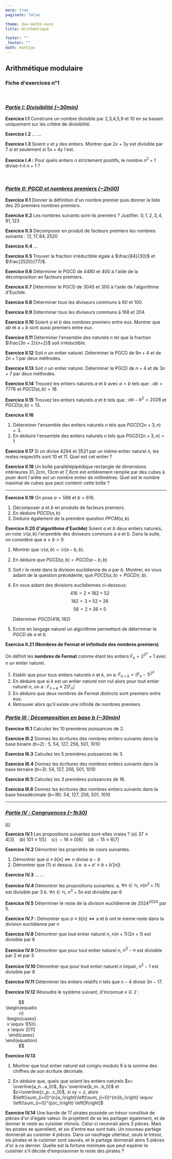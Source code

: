```yaml
---
marp: true
paginate: false

theme: dav-maths-exos
title: Arithmétique

footer: ""
_footer: ""
math: mathjax
---
```


<div class='flex-horizontal'><div class='flex'>

## **Arithmétique modulaire**

### Fiche d'exercices n°1

</br>

### _<u>Partie I: Divisibilité (~30min)</u>_

**Exercice I.1**
Construire un nombre divisible par $2$,$3$,$4$,$5$,$9$ et $10$ en se basant uniquement sur les critère de divisibilité.

<!-- **Solution**

- 2 160 est divisible par 2, par 5, par 10. En effet, le chiffre des unités est 0.
- 2 160 est divisible par 4. En effet, 60 est divisible par 4.
- 2 160 est divisible par 3 et 9. En effet, $2 + 1 + 6 + 0 = 9$ et 9 est divisible par 3 et par 9 -->

**Exercice I.2**
...
...

**Exercice I.3** Soient $x$ et $y$ des entiers. Montrer que $2x + 3y$ est divisible par $7$ si et seulement si $5x + 4y$ l'est.

<!-- **Solution :** Supposons que 7 divise 2x + 3y, alors il divise 6 (2x + 3y) − 7 (x + 2y) = 5x + 4y.
Réciproquement si 7 divise 5x + 4y, il divise 6 (5x + 4y) − 7 (4x + 3y) = 2x + 3y. -->

**Exercice I.4 :** Pour quels entiers $n$ strictement positifs, le nombre $n^2 + 1$ divise-t-il $n + 1$ ?

<!-- **Solution :** Si $n^2 + 1$ divise $n + 1$, comme tout est positif, on doit avoir $n^2 + 1  \le n + 1$, ce qui n'est vérifié que pour $n = 1$. On vérifie ensuite que n = 1 est bien solution. -->

</br>

### _<u>Partie II: PGCD et nombres premiers (~2h00)</u>_

**Exercice II.1**
Donner la définition d'un nombre premier puis donner la liste des 20 premiers nombres premiers.

**Exercice II.2**
Les nombres suivants sont-ils premiers ? Justifier. $0, 1, 2, 3, 4, 91, 123$

**Exercice II.3**
Décomposer en produit de facteurs premiers les nombres suivants : $12, 17, 84,2520$

**Exercice II.4**
...

**Exercice II.5**
Trouver la fraction irréductible égale à $\frac{84}{30}$ et $\frac{2520}{77}$.

<!-- _Indice: on peut décomposer le numérateur et le dénominateur de la fraction en produit de facteurs premiers_ -->

**Exercice II.6**
Déterminer le PGCD de 4480 et 400 à l'aide de la décomposition en facteurs premiers.

</div><div class='flex'>

**Exercice II.7**
Déterminer le PGCD de 3045 et 300 à l'aide de l'algorithme d'Euclide.

**Exercice II.8**
Déterminer tous les diviseurs communs à $60$ et $100$.

**Exercice II.9**
Déterminer tous les diviseurs communs à $168$ et $204$.

**Exercice II.10**
Soient $a$ et $b$ des nombres premiers entre eux. Montrer que $ab$ et $a + b$ sont aussi premiers entre eux.

<!-- **Solution**
Soit $d$ un diviseur commun de $ab$ et de $a+b$. Alors $d$ divise $a (a + b)−ab = a^2$. De même $d$ divise $b^2$. Or on a $PGCD(a^2, b^2) = PGCD(a, b)^n = 1^n = 1$ car $a$ et $b$ sont premiers entre eux. Donc $d = ±1$ et donc $ab$ et $a+b$ sont premiers entre eux. -->

**Exercice II.11**
Déterminer l'ensemble des naturels $n$ tel que la fraction $\frac{3n + 2}{n+2}$ soit irréductible.

**Exercice II.12**
Soit $n$ un entier naturel.
Déterminer le PGCD de $9n + 4$ et de $2n+1$ par deux méthodes.

**Exercice II.13**
Soit $n$ un entier naturel.
Déterminer le PGCD de $n + 4$ et de $3n + 7$ par deux méthodes.

**Exercice II.14**
Trouvez les entiers naturels $a$ et $b$ avec $a < b$ tels que : $ab = 7776$ et $PGCD(a,b)=18$.

**Exercice II.15**
Trouvez les entiers naturels $a$ et $b$ tels que : $ab - b^2 = 2028$ et $PGCD(a,b)=13$.

**Exercice II.16**

1. Déterminer l'ensemble des entiers naturels $n$ tels que $PGCD(2n+3,n) = 3$.
2. En déduire l'ensemble des entiers naturels $n$ tels que $PGCD(2n+3,n)=1$

**Exercice II.17**
Si on divise $4294$ et $3521$ par un même entier naturel $n$, les restes respectifs sont $10$ et $11$. Quel est cet entier ?

**Exercice II.18**
Un boîte parallélépipédique rectangle de dimensions intérieures $31,2cm$, $13 cm$ et $7,8cm$ est entièrement remplie par des cubes à jouer dont l'arête est un nombre entier de millimètres. Quel est le nombre maximal de cubes que peut contenir cette boîte ?

</div></div>

---

<div class='flex-horizontal'><div class='flex'>

**Exercice II.19**
On pose $a=588$ et $b=616$.

1. Décomposer $a$ et $b$ en produits de facteurs premiers.
2. En déduire $PGCD(a,b)$
3. Déduire également de la première question $PPCM(a,b)$

**Exercice II.20 (l'algorithme d'Euclide)**
Soient $a$ et $b$ deux entiers naturels, on note $\mathcal{D}(a,b)$ l'ensemble des diviseurs communs à $a$ et $b$. Dans la suite, on considère que $a \ge b > 0$.

1. Montrer que $\mathcal{D}(a,b)=\mathcal{D}(a-b,b)$.
2. En déduire que $PGCD(a,b)=PGCD(a-b,b)$
3. Soit $r$ le reste dans la division euclidienne de $a$ par $b$. Montrer, en vous aidant de la question précédente, que $PGCD(a,b)=PGCD(r,b)$.
4. En vous aidant des divisions euclidiennes ci-dessous:  
   $$416 = 2 \times 182 + 52$$
   $$182 = 3 \times 52 + 26$$
   $$56 = 2 \times 26 + 0$$

   Déterminer $PGCD(416, 182)$

5. Ecrire en langage naturel un algorithme permettant de déterminer le $PGCD$ de $a$ et $b$.

**Exercice II.21 (Nombres de Fermat et infinitude des nombres premiers)**

On définit les **nombres de Fermat** comme étant les entiers $F_n = 2^{2^n}+1$ avec $n$ un entier naturel.

1. Etablir que pour tous entiers naturels $n$ et $k$, on a: $F_{n+k} = (F_n -1)^{2^k}$
2. En déduire que si $k$ est un entier naturel non nul alors pour tout entier naturel $n$, on a : $F_{n+k} \equiv 2 [F_n]$
3. En déduire que deux nombres de Fermat distincts sont premiers entre eux.
4. Retrouver alors qu'il existe une infinité de nombres premiers.

</div><div class='flex'>

### _<u>Partie III : Décomposition en base b (~30min)</u>_

**Exercice III.1**
Calculez les 10 premières puissances de 2.

**Exercice III.2**
Donnez les écritures des nombres entiers suivants dans la base binaire (_b=2_) : 5, 54, 127, 256, 501, 1010

**Exercice III.3**
Calculez les 5 premières puissances de 3.

**Exercice III.4**
Donnez les écritures des nombres entiers suivants dans la base ternaire (_b=3_): 54, 127, 256, 501, 1010

**Exercice III.5**
Calculez les 3 premières puissances de 16.

**Exercice III.6**
Donnez les écritures des nombres entiers suivants dans la base hexadécimale (_b=16_): 54, 127, 256, 501, 1010

</div></div>

---

<div class='flex-horizontal'><div class='flex'>

### _<u>Partie IV : Congruences (~1h30)</u>_

[ici](http://www.jaicompris.com/lycee/math/arithmetique/congruence-Z.php)

**Exercice IV.1**
Les propositions suivantes sont-elles vraies ?
$(a)\ 37≡4 [3]\ \ \ \ (b)\ 101≡1 [5]\ \ \ \ (c)\ −16≡0 [6]\ \ \ \ (d)\ −15≡6 [7]$

**Exercice IV.2**
Démontrer les propriétés de cours suivantes.

1. Démontrer que $a \equiv b \left[ n \right] \Leftrightarrow n\text{ divise }a-b$
2. Démontrer que (1) si dessus. (i.e. $a+a' \equiv b + b' \left[ n \right]$)

<!-- **Solution :**
$2024 \equiv -1[5]$ car $2024 - (-1) = 2025$ est divisible par $5$.
Donc $2024^{2024} \equiv (-1)^{2024}[5] \equiv 1[5]$
Or $−1 \equiv 4[5]$ donc $2009^{2009} \equiv 4[5]$
Comme $0 \le 4 < 5$, le reste de la division euclidienne de $2009^{2009}$ par 5 est 4. -->

**Exercice IV.3**
...
...

**Exercice IV.4**
Démontrer les propositions suivantes:
a. $\forall n \in \mathbb{N},\ n\left(n^2 + 11 \right)\text{ est divisible par }3$
b. $\forall n \in \mathbb{N},\ n^3 + 5n\text{ est divisible par }6$

**Exercice IV.5**
Déterminer le reste de la division euclidienne de $2024^{2024}$ par $5$.

**Exercice IV.7 :**
Démontrer que $a \equiv b \left[ n \right] \Leftrightarrow \text{a et b ont le meme reste dans la division euclidienne par n}$

**Exercice IV.8**
Démontrer que tout entier naturel $n$, $n(n+1)(2n+1)$ est divisible par $6$

**Exercice IV.9**
Démontrer que pour tout entier naturel $n$, $n^3-n$ est divisible par $2$ et par $3$

**Exercice IV.10**
Démontrer que pour tout entier naturel $n$ impair, $n^2−1$ est divisible par $8$

**Exercice IV.11**
Déterminer les entiers relatifs $n$ tels que $n−4$ divise $3n−17$.

</div><div class='flex'>

**Exercice IV.12**
Résoudre le système suivant, d'inconnue $x\in \mathbb{Z}$ :

<div style="width:100px">

$$
\begin{equation}
  \begin{cases}
    x \equiv 1[5]\\
    x \equiv 2[11]
  \end{cases}
\end{equation}
$$

</div>

**Exercice IV.13**

1. Montrer que tout entier naturel est congru modulo $9$ à la somme des chiffres de son écriture décimale.

2. En déduire que, quels que soient les entiers naturels $x= \overline{a_n...a_0}$, $y= \overline{b_m...b_0}$ et $z=\overline{c_p...c_0}$, si $xy=z$, alors $\left(\sum_{i=0}^{n}a_i\right)\left(\sum_{i=0}^{m}b_i\right) \equiv \left(\sum_{i=0}^{p}c_i\right) \left[9\right]$

**Exercice IV.14**
Une bande de 17 pirates possède un trésor constitué de pièces d'or d'égale valeur. Ils projettent de se les partager également, et de donner le reste au cuisinier chinois. Celui-ci recevrait alors 3 pièces. Mais les pirates se querellent, et six d'entre eux sont tués. Un nouveau partage donnerait au cuisinier 4 pièces. Dans un naufrage ultérieur, seuls le trésor, six pirates et le cuisinier sont sauvés, et le partage donnerait alors 5 pièces d'or à ce dernier. Quelle est la fortune minimale que peut espérer le cuisinier s'il décide d'empoisonner le reste des pirates ?

</div></div>
